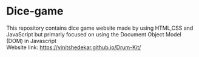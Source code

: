 # Dice-game
This repository contains dice game website made by using HTML,CSS and JavaScript but primarly focused on using the Document Object Model (DOM) in Javascript<br/>
Website link: https://vinitshedekar.github.io/Drum-Kit/
